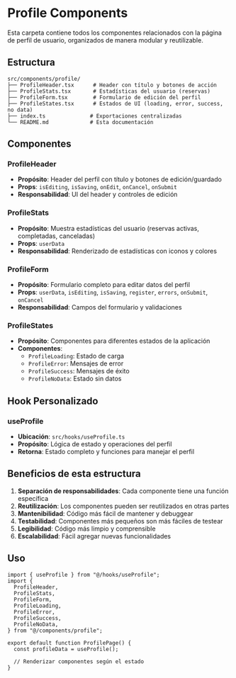 # Profile Components

Esta carpeta contiene todos los componentes relacionados con la página de perfil de usuario, organizados de manera modular y reutilizable.

## Estructura

```
src/components/profile/
├── ProfileHeader.tsx      # Header con título y botones de acción
├── ProfileStats.tsx       # Estadísticas del usuario (reservas)
├── ProfileForm.tsx        # Formulario de edición del perfil
├── ProfileStates.tsx      # Estados de UI (loading, error, success, no data)
├── index.ts              # Exportaciones centralizadas
└── README.md             # Esta documentación
```

## Componentes

### ProfileHeader
- **Propósito**: Header del perfil con título y botones de edición/guardado
- **Props**: `isEditing`, `isSaving`, `onEdit`, `onCancel`, `onSubmit`
- **Responsabilidad**: UI del header y controles de edición

### ProfileStats
- **Propósito**: Muestra estadísticas del usuario (reservas activas, completadas, canceladas)
- **Props**: `userData`
- **Responsabilidad**: Renderizado de estadísticas con iconos y colores

### ProfileForm
- **Propósito**: Formulario completo para editar datos del perfil
- **Props**: `userData`, `isEditing`, `isSaving`, `register`, `errors`, `onSubmit`, `onCancel`
- **Responsabilidad**: Campos del formulario y validaciones

### ProfileStates
- **Propósito**: Componentes para diferentes estados de la aplicación
- **Componentes**:
  - `ProfileLoading`: Estado de carga
  - `ProfileError`: Mensajes de error
  - `ProfileSuccess`: Mensajes de éxito
  - `ProfileNoData`: Estado sin datos

## Hook Personalizado

### useProfile
- **Ubicación**: `src/hooks/useProfile.ts`
- **Propósito**: Lógica de estado y operaciones del perfil
- **Retorna**: Estado completo y funciones para manejar el perfil

## Beneficios de esta estructura

1. **Separación de responsabilidades**: Cada componente tiene una función específica
2. **Reutilización**: Los componentes pueden ser reutilizados en otras partes
3. **Mantenibilidad**: Código más fácil de mantener y debuggear
4. **Testabilidad**: Componentes más pequeños son más fáciles de testear
5. **Legibilidad**: Código más limpio y comprensible
6. **Escalabilidad**: Fácil agregar nuevas funcionalidades

## Uso

```tsx
import { useProfile } from "@/hooks/useProfile";
import {
  ProfileHeader,
  ProfileStats,
  ProfileForm,
  ProfileLoading,
  ProfileError,
  ProfileSuccess,
  ProfileNoData,
} from "@/components/profile";

export default function ProfilePage() {
  const profileData = useProfile();
  
  // Renderizar componentes según el estado
}
``` 